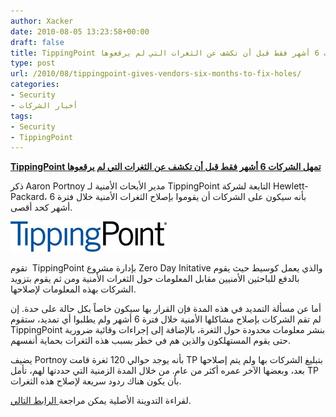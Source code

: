 ```yaml
---
author: Xacker
date: 2010-08-05 13:23:58+00:00
draft: false
title: TippingPoint تمهل الشركات 6 أشهر فقط قبل أن تكشف عن الثغرات التي لم يرقعوها
type: post
url: /2010/08/tippingpoint-gives-vendors-six-months-to-fix-holes/
categories:
- Security
- أخبار الشركات
tags:
- Security
- TippingPoint
---
```


**[TippingPoint تمهل الشركات 6 أشهر فقط قبل أن تكشف عن الثغرات التي لم يرقعوها](https://www.it-scoop.com/2010/08/TippingPoint-gives-vendors-six-months-to-fix-holes)**




ذكر Aaron Portnoy مدير الأبحاث الأمنية لـ TippingPoint التابعة لشركة Hewlett-Packard، بأنه سيكون على الشركات أن يقوموا بإصلاح الثغرات الأمنية خلال فترة 6 أشهر كحد أقصى.




[![](TippingPoint_logo.jpg)
](https://www.it-scoop.com/2010/08/TippingPoint-gives-vendors-six-months-to-fix-holes)


تقوم  TippingPoint بإدارة مشروع Zero Day Initative والذي يعمل كوسيط حيث يقوم بالدفع للباحثين الأمنيين مقابل المعلومات حول الثغرات الأمنية ومن ثم يقوم بتزويد الشركات بهذه المعلومات لإصلاحها.

أما عن مسألة التمديد في هذه المدة فإن القرار بها سيكون خاصاً بكل حالة على حدة. إن لم تقم الشركات بإصلاح مشاكلها الأمنية خلال فترة 6 أشهر ولم يطلبوا أي تمديد، ستقوم TippingPoint بنشر معلومات محدودة حول الثغرة، بالإضافة إلى إجراءات وقائية ضرورية حتى يقوم المستهلكون والذين هم في خطر بسبب هذه الثغرات بحماية أنفسهم.

يضيف Portnoy بأنه يوجد حوالي 120 ثغرة قامت TP بتبليغ الشركات بها ولم يتم إصلاحها بعد، وبعضها الآخر عمره أكثر من عام. من خلال المدة الزمنية التي حددتها لهم، تأمل TP بأن يكون هناك ردود سريعة لإصلاح هذه الثغرات.

لقراءة التدوينة الأصلية يمكن مراجعة[ الرابط التالي](http://dvlabs.tippingpoint.com/blog/2010/08/03/zdi-disclosure-changes).
